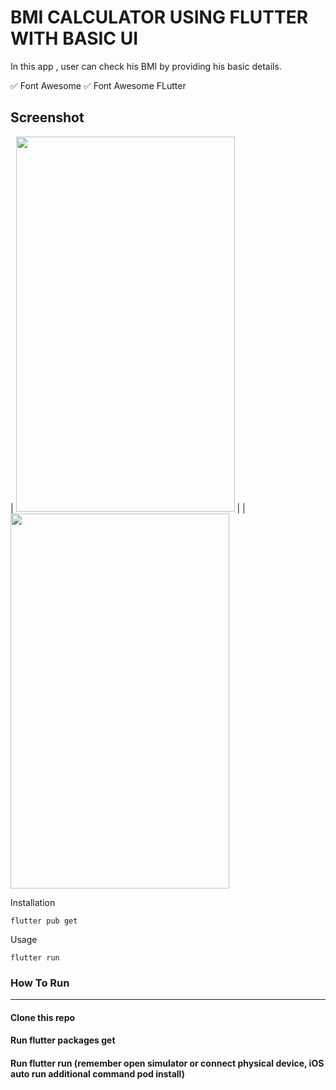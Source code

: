 # BMI CALCULATOR USING FLUTTER WITH BASIC UI

In this app , user can check his BMI by providing his basic details.


✅ Font Awesome
✅ Font Awesome FLutter



## Screenshot

| <img src="https://user-images.githubusercontent.com/51333268/134778450-413723a9-5acb-4280-a1e6-60d89b8af60c.PNG"  width="350 " height="600"/> | | <img src="https://user-images.githubusercontent.com/51333268/134778451-d2e3eaaf-b01d-4e43-9cd7-4aebe1e130fe.PNG"  width="350 " height="600"/>




Installation

```
flutter pub get
```
Usage 

```
flutter run
```


### How To Run
-----------------------
#### Clone this repo
#### Run flutter packages get
#### Run flutter run (remember open simulator or connect physical device, iOS auto run additional command pod install)


